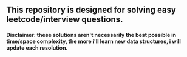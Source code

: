 ## This repository is designed for solving easy leetcode/interview questions.

#### Disclaimer: these solutions aren't necessarily the best possible in time/space complexity, the more i'll learn new data structures, i will update each resolution.
